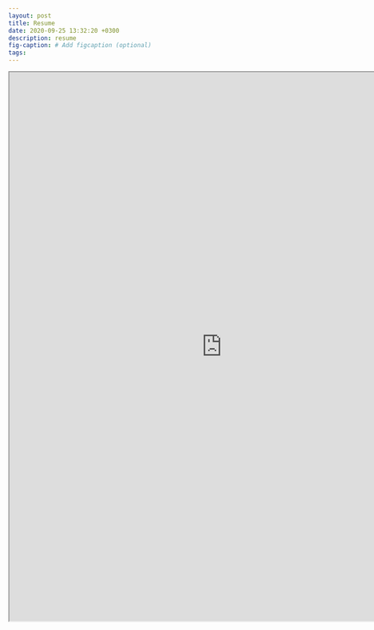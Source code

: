 ```yaml
---
layout: post
title: Resume
date: 2020-09-25 13:32:20 +0300
description: resume
fig-caption: # Add figcaption (optional)
tags: 
---
```


<iframe src="https://drive.google.com/file/d/1mR_QXH4Z6FZKGM5j3tE1w6j9NcrTiXhP/preview" width="850" height="1100"></iframe>
